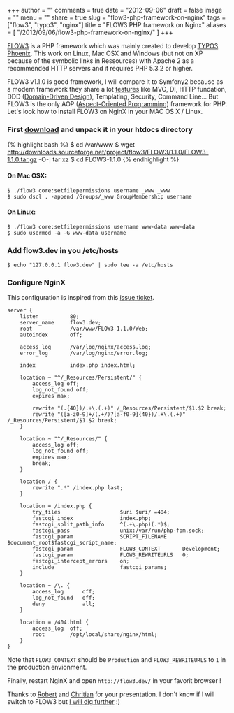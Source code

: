 +++
author = ""
comments = true
date = "2012-09-06"
draft = false
image = ""
menu = ""
share = true
slug = "flow3-php-framework-on-nginx"
tags = ["flow3", "typo3", "nginx"]
title = "FLOW3 PHP framework on Nginx"
aliases = [
    "/2012/09/06/flow3-php-framework-on-nginx/"
]
+++

[FLOW3](http://flow3.typo3.org/) is a PHP framework which was mainly created to develop [TYPO3 Phoenix](http://phoenix.typo3.org/). This work on Linux, Mac OSX and Windows (but not on XP because of the symbolic links in Ressources) with Apache 2 as a recommended HTTP servers and it requires PHP 5.3.2 or higher. <!--more-->

FLOW3 v1.1.0 is good framework, I will compare it to Symfony2 because as a modern framework they share a lot [features](http://flow3.typo3.org/about/features.html) like MVC, DI, HTTP fundation, DDD ([Domain-Driven Design](http://net.tutsplus.com/tutorials/domain-driven-design/)), Templating, Security, Command Line... But FLOW3 is the only AOP ([Aspect-Oriented Programming](http://net.tutsplus.com/tutorials/php/aspect-oriented-programming-in-php)) framework for PHP. Let's look how to install FLOW3 on NginX in your MAC OS X / Linux.

### First [download](http://flow3.typo3.org/download.html) and unpack it in your htdocs directory
{% highlight bash %}
$ cd /var/www
$ wget http://downloads.sourceforge.net/project/flow3/FLOW3/1.1.0/FLOW3-1.1.0.tar.gz -O-| tar xz
$ cd FLOW3-1.1.0
{% endhighlight %}

#### On Mac OSX:

<pre><code language="bash">$ ./flow3 core:setfilepermissions username _www _www
$ sudo dscl . -append /Groups/_www GroupMembership username
</code></pre>

#### On Linux:

<pre><code language="bash">$ ./flow3 core:setfilepermissions username www-data www-data
$ sudo usermod -a -G www-data username 
</code></pre>

### Add flow3.dev in you /etc/hosts

<pre><code language="bash">$ echo "127.0.0.1 flow3.dev" | sudo tee -a /etc/hosts
</code></pre>

### Configure NginX
This configuration is inspired from this [issue ticket](http://forge.typo3.org/issues/8923).

<pre><code language="nginx">server {
    listen          80;
    server_name     flow3.dev;
    root            /var/www/FLOW3-1.1.0/Web;
    autoindex       off;

    access_log      /var/log/nginx/access.log;
    error_log       /var/log/nginx/error.log;
    
    index           index.php index.html;

    location ~ "^/_Resources/Persistent/" {
        access_log off;
        log_not_found off;
        expires max;

        rewrite "(.{40})/.+\.(.+)" /_Resources/Persistent/$1.$2 break;
        rewrite "([a-z0-9]+/(.+/)?[a-f0-9]{40})/.+\.(.+)" /_Resources/Persistent/$1.$2 break;
    }   

    location ~ "^/_Resources/" {
        access_log off;
        log_not_found off;
        expires max;
        break;
    }   

    location / {
        rewrite ".*" /index.php last;
    }
   
    location = /index.php {
        try_files                   $uri $uri/ =404;
        fastcgi_index               index.php;
        fastcgi_split_path_info     ^(.+\.php)(.*)$;
        fastcgi_pass                unix:/var/run/php-fpm.sock;
        fastcgi_param               SCRIPT_FILENAME     $document_root$fastcgi_script_name;
        fastcgi_param               FLOW3_CONTEXT       Development;
        fastcgi_param               FLOW3_REWRITEURLS   0;
        fastcgi_intercept_errors    on; 
        include                     fastcgi_params;
    }

    location ~ /\. { 
        access_log      off;
        log_not_found   off; 
        deny            all;
    }

    location = /404.html {
        access_log  off;
        root        /opt/local/share/nginx/html;
    }
}
</code></pre>

Note that `FLOW3_CONTEXT` should be `Production` and `FLOW3_REWRITEURLS` to `1` in the production envionment.

Finally, restart NginX and open `http://flow3.dev/` in your favorit browser !

Thanks to [Robert](https://twitter.com/robertlemke) and [Chritian](https://twitter.com/daskitsunet) for your presentation. I don't know if I will switch to FLOW3 but [I will dig further](http://flow3.typo3.org/documentation/guide.html) :)
